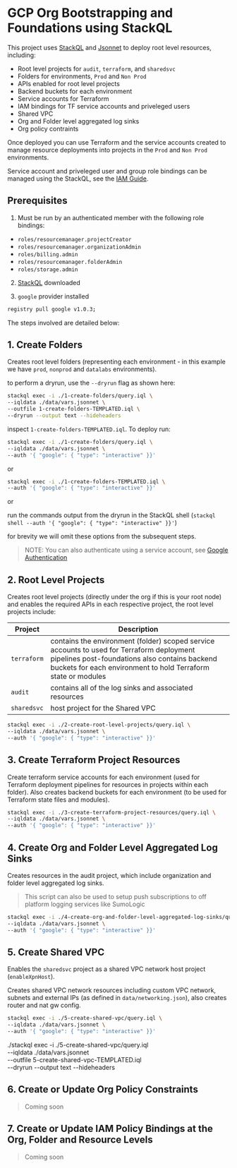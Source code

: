 # GCP Org Bootstrapping and Foundations using StackQL

This project uses [StackQL](https://github.com/stackql/stackql) and [Jsonnet](https://jsonnet.org/) to deploy root level resources, including:

- Root level projects for `audit`, `terraform`, and `sharedsvc`
- Folders for environments, `Prod` and `Non Prod`
- APIs enabled for root level projects
- Backend buckets for each environment
- Service accounts for Terraform
- IAM bindings for TF service accounts and priveleged users
- Shared VPC
- Org and Folder level aggregated log sinks
- Org policy contraints

Once deployed you can use Terraform and the service accounts created to manage resource deployments into projects in the `Prod` and `Non Prod` environments.  

Service account and priveleged user and group role bindings can be managed using the StackQL, see the [IAM Guide](iam.md).

## Prerequisites
1. Must be run by an authenticated member with the following role bindings:
- `roles/resourcemanager.projectCreator`
- `roles/resourcemanager.organizationAdmin`
- `roles/billing.admin`
- `roles/resourcemanager.folderAdmin`
- `roles/storage.admin`

2. [StackQL](https://stackql.io/downloads) downloaded 

3. `google` provider installed

```bash
registry pull google v1.0.3;
```

The steps involved are detailed below:  

## 1. Create Folders

Creates root level folders (representing each environment - in this example we have `prod`, `nonprod` and `datalabs` environments).  

to perform a dryrun, use the `--dryrun` flag as shown here:

```bash
stackql exec -i ./1-create-folders/query.iql \
--iqldata ./data/vars.jsonnet \
--outfile 1-create-folders-TEMPLATED.iql \
--dryrun --output text --hideheaders
```
inspect `1-create-folders-TEMPLATED.iql`.  To deploy run:

```bash 
stackql exec -i ./1-create-folders/query.iql \
--iqldata ./data/vars.jsonnet \
--auth '{ "google": { "type": "interactive" }}'
```
or  

```bash
stackql exec -i ./1-create-folders-TEMPLATED.iql \
--auth '{ "google": { "type": "interactive" }}'
```

or  

run the commands output from the dryrun in the StackQL shell (`stackql shell --auth '{ "google": { "type": "interactive" }}'`)  

for brevity we will omit these options from the subsequent steps.  

> NOTE: You can also authenticate using a service account, see [Google Authentication](https://registry.stackql.io/providers/google/#authentication)

## 2. Root Level Projects

Creates root level projects (directly under the org if this is your root node) and enables the required APIs in each respective project, the root level projects include:  

| Project     | Description |
| ----------- | ----------- |  
| `terraform` | contains the environment (folder) scoped service accounts to used for Terraform deployment pipelines post-foundations also contains backend buckets for each environment to hold Terraform state or modules |
| `audit`     | contains all of the log sinks and associated resources |
| `sharedsvc` | host project for the Shared VPC |     

```bash 
stackql exec -i ./2-create-root-level-projects/query.iql \
--iqldata ./data/vars.jsonnet \
--auth '{ "google": { "type": "interactive" }}'
```

## 3. Create Terraform Project Resources

Create terraform service accounts for each environment (used for Terraform deployment pipelines for resources in projects within each folder).  Also creates backend buckets for each environment (to be used for Terraform state files and modules).    

```bash 
stackql exec -i ./3-create-terraform-project-resources/query.iql \
--iqldata ./data/vars.jsonnet \
--auth '{ "google": { "type": "interactive" }}'
```

## 4. Create Org and Folder Level Aggregated Log Sinks

Creates resources in the audit project, which include organization and folder level aggregated log sinks.  

> This script can also be used to setup push subscriptions to off platform logging services like SumoLogic

```bash 
stackql exec -i ./4-create-org-and-folder-level-aggregated-log-sinks/query.iql \
--iqldata ./data/vars.jsonnet \
--auth '{ "google": { "type": "interactive" }}'
```

## 5. Create Shared VPC

Enables the `sharedsvc` project as a shared VPC network host project (`enableXpnHost`).  

Creates shared VPC network resources including custom VPC network, subnets and external IPs (as defined in `data/networking.json`), also creates router and nat gw config.  

```bash 
stackql exec -i ./5-create-shared-vpc/query.iql \
--iqldata ./data/vars.jsonnet \
--auth '{ "google": { "type": "interactive" }}'
```

./stackql exec -i ./5-create-shared-vpc/query.iql \
--iqldata ./data/vars.jsonnet \
--outfile 5-create-shared-vpc-TEMPLATED.iql \
--dryrun --output text --hideheaders

## 6. Create or Update Org Policy Constraints

> Coming soon

## 7. Create or Update IAM Policy Bindings at the Org, Folder and Resource Levels

> Coming soon